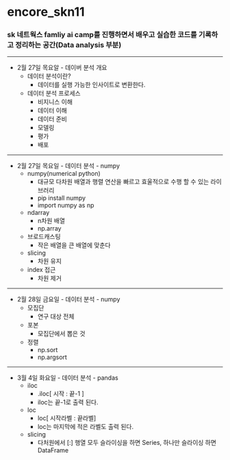 # encore_skn11

### **sk 네트웍스 famliy ai camp를 진행하면서 배우고 실습한 코드를 기록하고 정리하는 공간(Data analysis 부분)**

---

- 2월 27일 목요알 - 데이버 분석 개요
    - 데이터 분석이란?
        - 데이터를 실행 가능한 인사이트로 변환한다. 
    - 데이터 분석 프로세스
        - 비지니스 이해 
        - 데이터 이해 
        - 데이터 준비
        - 모델링
        - 평가
        - 배포

---

- 2월 27일 목요일 - 데이터 분석 - numpy
    - numpy(numerical python)
        - 대규모 다차원 배열과 행렬 연산을 빠르고 효울적으로 수행 할 수 있는 라이브러리
        - pip install numpy
        - import numpy as np
    - ndarray 
        - n차원 배열
        - np.array
    - 브로드캐스팅 
        - 작은 배열을 큰 배열에 맞춘다
    - slicing
        - 차원 유지
    - index 접근
        - 차원 제거

---

- 2월 28일 금요일 - 데이터 분석 - numpy
    - 모집단
        - 연구 대상 전체
    - 포본
        - 모집단에서 뽑은 것
    - 정렬
        - np.sort
        - np.argsort

---

- 3월 4일 화요일 - 데이터 분석 - pandas
    - iloc
        - .iloc[ 시작 : 끝-1 ]
        - iloc는 끝-1로 출력 된다.
    - loc
        - loc[ 시작라벨 : 끝라벨]
        - loc는 마지막에 적은 라벨도 출력 된다. 
    - slicing
        - 다처원에서 [:] 행열 모두 슬라이싱을 하면 Series, 하나만 슬라이싱 하면 DataFrame